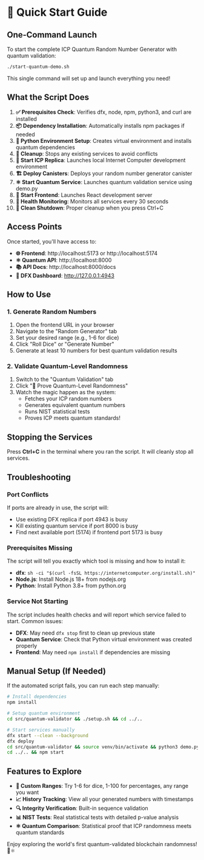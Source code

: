 # 🚀 Quick Start Guide

## One-Command Launch

To start the complete ICP Quantum Random Number Generator with quantum validation:

```bash
./start-quantum-demo.sh
```

This single command will set up and launch everything you need!

## What the Script Does

1. **✅ Prerequisites Check**: Verifies dfx, node, npm, python3, and curl are installed
2. **📦 Dependency Installation**: Automatically installs npm packages if needed
3. **🔧 Python Environment Setup**: Creates virtual environment and installs quantum dependencies
4. **🧹 Cleanup**: Stops any existing services to avoid conflicts
5. **📡 Start ICP Replica**: Launches local Internet Computer development environment
6. **🏗️ Deploy Canisters**: Deploys your random number generator canister
7. **⚛️ Start Quantum Service**: Launches quantum validation service using demo.py
8. **🎨 Start Frontend**: Launches React development server
9. **💓 Health Monitoring**: Monitors all services every 30 seconds
10. **🛑 Clean Shutdown**: Proper cleanup when you press Ctrl+C

## Access Points

Once started, you'll have access to:

- **🌐 Frontend**: http://localhost:5173 or http://localhost:5174
- **⚛️ Quantum API**: http://localhost:8000
- **📚 API Docs**: http://localhost:8000/docs
- **🔧 DFX Dashboard**: http://127.0.0.1:4943

## How to Use

### 1. Generate Random Numbers
1. Open the frontend URL in your browser
2. Navigate to the "Random Generator" tab
3. Set your desired range (e.g., 1-6 for dice)
4. Click "Roll Dice" or "Generate Number"
5. Generate at least 10 numbers for best quantum validation results

### 2. Validate Quantum-Level Randomness
1. Switch to the "Quantum Validation" tab
2. Click "🚀 Prove Quantum-Level Randomness"
3. Watch the magic happen as the system:
   - Fetches your ICP random numbers
   - Generates equivalent quantum numbers
   - Runs NIST statistical tests
   - Proves ICP meets quantum standards!

## Stopping the Services

Press **Ctrl+C** in the terminal where you ran the script. It will cleanly stop all services.

## Troubleshooting

### Port Conflicts
If ports are already in use, the script will:
- Use existing DFX replica if port 4943 is busy
- Kill existing quantum service if port 8000 is busy  
- Find next available port (5174) if frontend port 5173 is busy

### Prerequisites Missing
The script will tell you exactly which tool is missing and how to install it:
- **dfx**: `sh -ci "$(curl -fsSL https://internetcomputer.org/install.sh)"`
- **Node.js**: Install Node.js 18+ from nodejs.org
- **Python**: Install Python 3.8+ from python.org

### Service Not Starting
The script includes health checks and will report which service failed to start. Common issues:
- **DFX**: May need `dfx stop` first to clean up previous state
- **Quantum Service**: Check that Python virtual environment was created properly
- **Frontend**: May need `npm install` if dependencies are missing

## Manual Setup (If Needed)

If the automated script fails, you can run each step manually:

```bash
# Install dependencies
npm install

# Setup quantum environment
cd src/quantum-validator && ./setup.sh && cd ../..

# Start services manually
dfx start --clean --background
dfx deploy
cd src/quantum-validator && source venv/bin/activate && python3 demo.py &
cd ../.. && npm start
```

## Features to Explore

- **🎯 Custom Ranges**: Try 1-6 for dice, 1-100 for percentages, any range you want
- **📈 History Tracking**: View all your generated numbers with timestamps
- **🔍 Integrity Verification**: Built-in sequence validation
- **📊 NIST Tests**: Real statistical tests with detailed p-value analysis
- **⚛️ Quantum Comparison**: Statistical proof that ICP randomness meets quantum standards

Enjoy exploring the world's first quantum-validated blockchain randomness! 🎲⚛️
